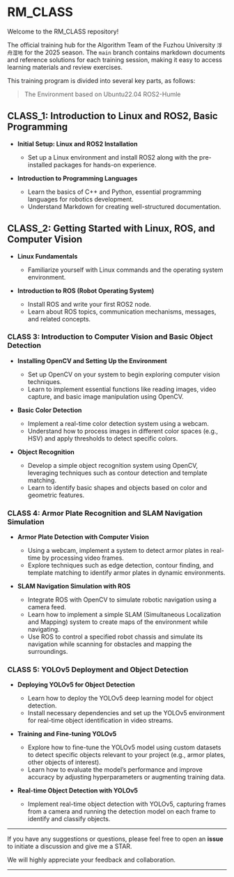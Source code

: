 # RM_CLASS
Welcome to the RM_CLASS repository!

The official training hub for the Algorithm Team of the Fuzhou University `浮舟湿地` for the 2025 season. The `main` branch contains markdown documents and reference solutions for each training session, making it easy to access learning materials and review exercises.

This training program is divided into several key parts, as follows:

> The Environment based on Ubuntu22.04 ROS2-Humle

## CLASS_1: Introduction to Linux and ROS2, Basic Programming

- **Initial Setup: Linux and ROS2 Installation**
  - Set up a Linux environment and install ROS2 along with the pre-installed packages for hands-on experience.
  
- **Introduction to Programming Languages**
  - Learn the basics of C++ and Python, essential programming languages for robotics development.
  - Understand Markdown for creating well-structured documentation.

## CLASS_2: Getting Started with Linux, ROS, and Computer Vision

- **Linux Fundamentals**
  - Familiarize yourself with Linux commands and the operating system environment.

- **Introduction to ROS (Robot Operating System)**
  - Install ROS and write your first ROS2 node.
  - Learn about ROS topics, communication mechanisms, messages, and related concepts.

### CLASS 3: Introduction to Computer Vision and Basic Object Detection

- **Installing OpenCV and Setting Up the Environment**
  - Set up OpenCV on your system to begin exploring computer vision techniques.
  - Learn to implement essential functions like reading images, video capture, and basic image manipulation using OpenCV.

- **Basic Color Detection**
  - Implement a real-time color detection system using a webcam.
  - Understand how to process images in different color spaces (e.g., HSV) and apply thresholds to detect specific colors.
  
- **Object Recognition**
  - Develop a simple object recognition system using OpenCV, leveraging techniques such as contour detection and template matching.
  - Learn to identify basic shapes and objects based on color and geometric features.

### CLASS 4: Armor Plate Recognition and SLAM Navigation Simulation

- **Armor Plate Detection with Computer Vision**
  - Using a webcam, implement a system to detect armor plates in real-time by processing video frames.
  - Explore techniques such as edge detection, contour finding, and template matching to identify armor plates in dynamic environments.

- **SLAM Navigation Simulation with ROS**
  - Integrate ROS with OpenCV to simulate robotic navigation using a camera feed.
  - Learn how to implement a simple SLAM (Simultaneous Localization and Mapping) system to create maps of the environment while navigating.
  - Use ROS to control a specified robot chassis and simulate its navigation while scanning for obstacles and mapping the surroundings.

### CLASS 5: YOLOv5 Deployment and Object Detection

- **Deploying YOLOv5 for Object Detection**
  - Learn how to deploy the YOLOv5 deep learning model for object detection.
  - Install necessary dependencies and set up the YOLOv5 environment for real-time object identification in video streams.

- **Training and Fine-tuning YOLOv5**
  - Explore how to fine-tune the YOLOv5 model using custom datasets to detect specific objects relevant to your project (e.g., armor plates, other objects of interest).
  - Learn how to evaluate the model’s performance and improve accuracy by adjusting hyperparameters or augmenting training data.

- **Real-time Object Detection with YOLOv5**
  - Implement real-time object detection with YOLOv5, capturing frames from a camera and running the detection model on each frame to identify and classify objects.

---

If you have any suggestions or questions, please feel free to open an **issue** to initiate a discussion and give me a STAR.

We will highly appreciate your feedback and collaboration.

---

